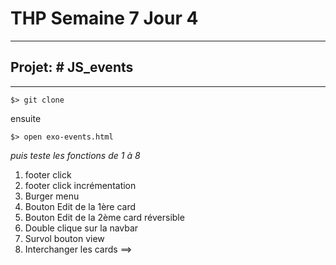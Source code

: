 # THP Semaine 7 Jour 4

***

## Projet: # JS_events

***

```$> git clone```

ensuite 

```$> open exo-events.html```

_puis teste les fonctions de 1 à 8_

<ol>

<li>footer click</li>

<li>footer click incrémentation</li>

<li>Burger menu</li>

<li>Bouton Edit de la 1ère card</li>

<li>Bouton Edit de la 2ème card réversible</li>

<li>Double clique sur la navbar</li>

<li>Survol bouton view</li>

<li>Interchanger les cards  ==> </li>


</ol>

